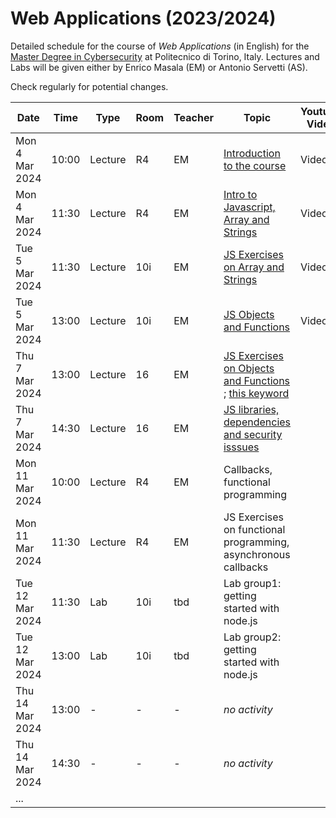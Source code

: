 # Web Applications (2023/2024)

Detailed schedule for the course of _Web Applications_ (in English) for the [Master Degree in Cybersecurity](https://www.polito.it/en/education/master-s-degree-programmes/cybersecurity) at Politecnico di Torino, Italy. Lectures and Labs will be given either by Enrico Masala (EM) or Antonio Servetti (AS).

Check regularly for potential changes.

| Date            | Time   | Type    | Room  | Teacher | Topic                            | Youtube Video               | 
|-----------------|--------|---------|-------|---------| ---------------------------------|---------------------| 
| Mon  4 Mar 2024 | 10:00  | Lecture | R4    | EM      | [Introduction to the course](https://github.com/polito-WA-2024/materials/blob/master/slide/00-intro-2024-WA.pdf)   | Video [:arrow_forward:](https://youtu.be/wiRKfhevFHg) |
| Mon  4 Mar 2024 | 11:30  | Lecture | R4    | EM      | [Intro to Javascript, Array and Strings](https://github.com/polito-WA-2024/materials/blob/main/slide/1-01-javascript-basics.pdf) | Video [:arrow_forward:](https://youtu.be/szy703LAY1Y) |
| Tue  5 Mar 2024 | 11:30  | Lecture | 10i   | EM      | [JS Exercises on Array and Strings](https://github.com/polito-WA-2024/aw-weeks/blob/main/week01/exercises/EXERCISES.md) | Video [:arrow_forward:](https://youtu.be/9MY-G_SDFCI) |
| Tue  5 Mar 2024 | 13:00  | Lecture | 10i   | EM      | [JS Objects and Functions](https://github.com/polito-WA-2024/materials/blob/main/slide/1-02-javascript-objects-functions.pdf) | Video [:arrow_forward:](https://youtu.be/0oNUW1JhSw0) |
| Thu  7 Mar 2024 | 13:00  | Lecture | 16    | EM      | [JS Exercises on Objects and Functions](https://github.com/polito-WA-2024/aw-weeks/blob/main/week01/exercises) ; [this keyword](https://github.com/polito-WA-2024/materials/blob/main/slide/1-03-javascript-this.pdf) |              |
| Thu  7 Mar 2024 | 14:30  | Lecture | 16    | EM      | [JS libraries, dependencies and security isssues](https://github.com/polito-WA-2024/materials/blob/main/slide/1-04-javascript-libraries-packages.pdf) |              |
| Mon 11 Mar 2024 | 10:00  | Lecture | R4    | EM      | Callbacks, functional programming |    |
| Mon 11 Mar 2024 | 11:30  | Lecture | R4    | EM      | JS Exercises on functional programming, asynchronous callbacks |         |
| Tue 12 Mar 2024 | 11:30  | Lab | 10i   | tbd      | Lab group1: getting started with node.js |              |
| Tue 12 Mar 2024 | 13:00  | Lab | 10i   | tbd      | Lab group2: getting started with node.js |              |
| Thu 14 Mar 2024 | 13:00  | - | - | - | *no activity* |  |
| Thu 14 Mar 2024 | 14:30  | - | - | - | *no activity* |  |
| ... | | | | | |
